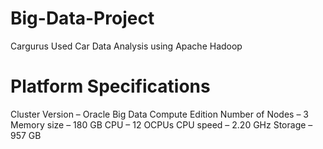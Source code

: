 # Big-Data-Project
Cargurus Used Car Data Analysis using Apache Hadoop

# Platform Specifications
Cluster Version – Oracle Big Data Compute Edition
Number of Nodes – 3
Memory size – 180 GB
CPU – 12 OCPUs
CPU speed – 2.20 GHz
Storage – 957 GB
